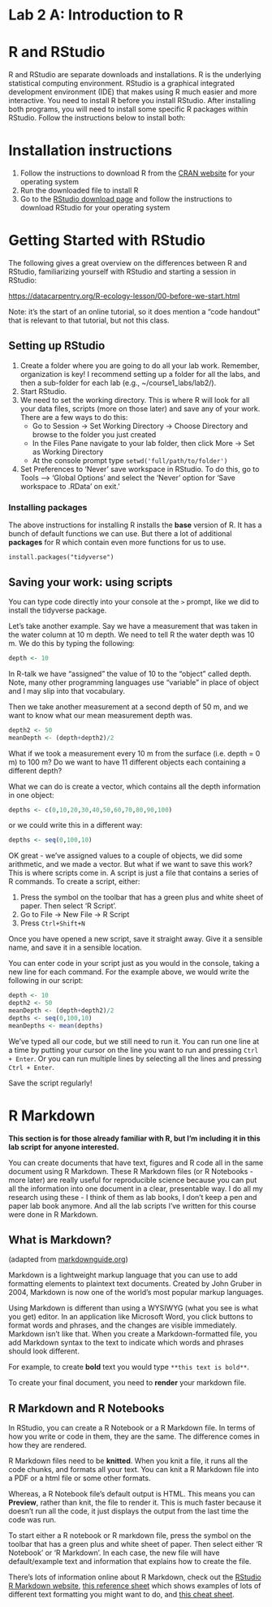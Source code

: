 Lab 2 A: Introduction to R
================

# R and RStudio

R and RStudio are separate downloads and installations. R is the
underlying statistical computing environment. RStudio is a graphical
integrated development environment (IDE) that makes using R much easier
and more interactive. You need to install R before you install RStudio.
After installing both programs, you will need to install some specific R
packages within RStudio. Follow the instructions below to install both:

# Installation instructions

1.  Follow the instructions to download R from the [CRAN
    website](https://cran.r-project.org/) for your operating system
2.  Run the downloaded file to install R
3.  Go to the [RStudio download
    page](https://www.rstudio.com/products/rstudio/download/#download)
    and follow the instructions to download RStudio for your operating
    system

# Getting Started with RStudio

The following gives a great overview on the differences between R and
RStudio, familiarizing yourself with RStudio and starting a session in
RStudio:

<https://datacarpentry.org/R-ecology-lesson/00-before-we-start.html>

Note: it’s the start of an online tutorial, so it does mention a “code
handout” that is relevant to that tutorial, but not this class.

## Setting up RStudio

1.  Create a folder where you are going to do all your lab work.
    Remember, organization is key! I recommend setting up a folder for
    all the labs, and then a sub-folder for each lab (e.g.,
    \~/course1\_labs/lab2/).
2.  Start RStudio.
3.  We need to set the working directory. This is where R will look for
    all your data files, scripts (more on those later) and save any of
    your work. There are a few ways to do this:
    -   Go to Session -&gt; Set Working Directory -&gt; Choose Directory
        and browse to the folder you just created
    -   In the Files Pane navigate to your lab folder, then click More
        -&gt; Set as Working Directory
    -   At the console prompt type `setwd('full/path/to/folder')`
4.  Set Preferences to ‘Never’ save workspace in RStudio. To do this, go
    to Tools –&gt; ‘Global Options’ and select the ‘Never’ option for
    ‘Save workspace to .RData’ on exit.’

### Installing packages

The above instructions for installing R installs the **base** version of
R. It has a bunch of default functions we can use. But there a lot of
additional **packages** for R which contain even more functions for us
to use.

`install.packages("tidyverse")`

## Saving your work: using scripts

You can type code directly into your console at the `>` prompt, like we
did to install the tidyverse package.

Let’s take another example. Say we have a measurement that was taken in
the water column at 10 m depth. We need to tell R the water depth was 10
m. We do this by typing the following:

``` r
depth <- 10
```

In R-talk we have “assigned” the value of 10 to the “object” called
depth. Note, many other programming languages use “variable” in place of
object and I may slip into that vocabulary.

Then we take another measurement at a second depth of 50 m, and we want
to know what our mean measurement depth was.

``` r
depth2 <- 50
meanDepth <- (depth+depth2)/2
```

What if we took a measurement every 10 m from the surface (i.e. depth =
0 m) to 100 m? Do we want to have 11 different objects each containing a
different depth?

What we can do is create a vector, which contains all the depth
information in one object:

``` r
depths <- c(0,10,20,30,40,50,60,70,80,90,100)
```

or we could write this in a different way:

``` r
depths <- seq(0,100,10)
```

OK great - we’ve assigned values to a couple of objects, we did some
arithmetic, and we made a vector. But what if we want to save this work?
This is where scripts come in. A script is just a file that contains a
series of R commands. To create a script, either:

1.  Press the symbol on the toolbar that has a green plus and white
    sheet of paper. Then select ‘R Script’.
2.  Go to File -&gt; New File -&gt; R Script
3.  Press `Ctrl+Shift+N`

Once you have opened a new script, save it straight away. Give it a
sensible name, and save it in a sensible location.

You can enter code in your script just as you would in the console,
taking a new line for each command. For the example above, we would
write the following in our script:

``` r
depth <- 10
depth2 <- 50
meanDepth <- (depth+depth2)/2
depths <- seq(0,100,10)
meanDepths <- mean(depths)
```

We’ve typed all our code, but we still need to run it. You can run one
line at a time by putting your cursor on the line you want to run and
pressing `Ctrl + Enter`. Or you can run multiple lines by selecting all
the lines and pressing `Ctrl + Enter`.

Save the script regularly!

# R Markdown

**This section is for those already familiar with R, but I’m including
it in this lab script for anyone interested.**

You can create documents that have text, figures and R code all in the
same document using R Markdown. These R Markdown files (or R Notebooks -
more later) are really useful for reproducible science because you can
put all the information into one document in a clear, presentable way. I
do all my research using these - I think of them as lab books, I don’t
keep a pen and paper lab book anymore. And all the lab scripts I’ve
written for this course were done in R Markdown.

## What is Markdown?

(adapted from
[markdownguide.org](https://www.markdownguide.org/getting-started/))

Markdown is a lightweight markup language that you can use to add
formatting elements to plaintext text documents. Created by John Gruber
in 2004, Markdown is now one of the world’s most popular markup
languages.

Using Markdown is different than using a WYSIWYG (what you see is what
you get) editor. In an application like Microsoft Word, you click
buttons to format words and phrases, and the changes are visible
immediately. Markdown isn’t like that. When you create a
Markdown-formatted file, you add Markdown syntax to the text to indicate
which words and phrases should look different.

For example, to create **bold** text you would type
`**this text is bold**`.

To create your final document, you need to **render** your markdown
file.

## R Markdown and R Notebooks

In RStudio, you can create a R Notebook or a R Markdown file. In terms
of how you write or code in them, they are the same. The difference
comes in how they are rendered.

R Markdown files need to be **knitted**. When you knit a file, it runs
all the code chunks, and formats all your text. You can knit a R
Markdown file into a PDF or a html file or some other formats.

Whereas, a R Notebook file’s default output is HTML. This means you can
**Preview**, rather than knit, the file to render it. This is much
faster because it doesn’t run all the code, it just displays the output
from the last time the code was run.

To start either a R notebook or R markdown file, press the symbol on the
toolbar that has a green plus and white sheet of paper. Then select
either ‘R Notebook’ or ‘R Markdown’. In each case, the new file will
have default/example text and information that explains how to create
the file.

There’s lots of information online about R Markdown, check out the
[RStudio R Markdown
website](https://rmarkdown.rstudio.com/lesson-1.html), [this reference
sheet](https://www.rstudio.com/wp-content/uploads/2015/03/rmarkdown-reference.pdfhttps://www.rstudio.com/wp-content/uploads/2015/03/rmarkdown-reference.pdf)
which shows examples of lots of different text formatting you might want
to do, and [this cheat
sheet](https://raw.githubusercontent.com/rstudio/cheatsheets/master/rmarkdown-2.0.pdf).
